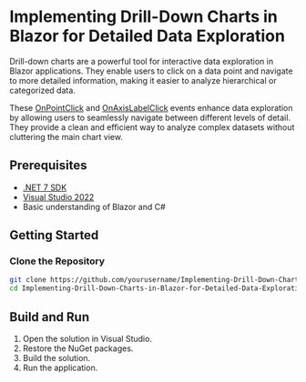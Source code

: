 # Implementing Drill-Down Charts in Blazor for Detailed Data Exploration

Drill-down charts are a powerful tool for interactive data exploration in Blazor applications. They enable users to click on a data point and navigate to more detailed information, making it easier to analyze hierarchical or categorized data.

These [OnPointClick](https://help.syncfusion.com/cr/blazor/Syncfusion.Blazor.Charts.ChartEvents.html#Syncfusion_Blazor_Charts_ChartEvents_OnPointClick) and [OnAxisLabelClick](https://help.syncfusion.com/cr/blazor/Syncfusion.Blazor.Charts.ChartEvents.html#Syncfusion_Blazor_Charts_ChartEvents_OnAxisLabelClick) events enhance data exploration by allowing users to seamlessly navigate between different levels of detail. They provide a clean and efficient way to analyze complex datasets without cluttering the main chart view.

## Prerequisites

- [.NET 7 SDK](https://dotnet.microsoft.com/download/dotnet/7.0)
- [Visual Studio 2022](https://visualstudio.microsoft.com/vs/)
- Basic understanding of Blazor and C#

## Getting Started

### Clone the Repository

```bash
git clone https://github.com/yourusername/Implementing-Drill-Down-Charts-in-Blazor-for-Detailed-Data-Exploration.git
cd Implementing-Drill-Down-Charts-in-Blazor-for-Detailed-Data-Exploration
```

## Build and Run

1. Open the solution in Visual Studio.
2. Restore the NuGet packages.
3. Build the solution.
4. Run the application.